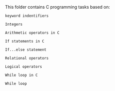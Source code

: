 This folder contains C programming tasks based on:

	keyword indentifiers

	Integers

	Arithmetic operators in C

	If statements in C

	If...else statement

	Relational operators

	Logical operators

	While loop in C

	While loop
